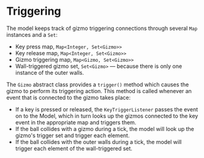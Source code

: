 # Triggering

The model keeps track of gizmo triggering connections through several `Map`
instances and a `Set`:

 - Key press map, `Map<Integer, Set<Gizmo>>`
 - Key release map, `Map<Integer, Set<Gizmo>>`
 - Gizmo triggering map, `Map<Gizmo, Set<Gizmo>>`
 - Wall-triggered gizmo set, `Set<Gizmo>` — because there is only one instance
   of the outer walls.

The `Gizmo` abstract class provides a `trigger()` method which causes the gizmo
to perform its triggering action. This method is called whenever an event that
is connected to the gizmo takes place:

 - If a key is pressed or released, the `KeyTriggerListener` passes the event on
   to the Model, which in turn looks up the gizmos connected to the key event in
   the appropriate map and triggers them.
 - If the ball collides with a gizmo during a tick, the model will look up the
   gizmo's trigger set and trigger each element.
 - If the ball collides with the outer walls during a tick, the model will
   trigger each element of the wall-triggered set.

